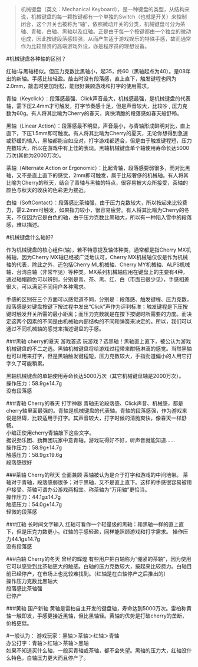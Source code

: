 > 机械键盘（英文：Mechanical Keyboard），是一种键盘的类型，从结构来说，机械键盘的每一颗按键都有一个单独的Switch（也就是开关）来控制闭合，这个开关也被称为“轴”，依照微动开关的分类，机械键盘可分为茶轴、青轴、白轴、黑轴以及红轴。正是由于每一个按键都由一个独立的微动组成，因此按键段落感较强，从而产生适于游戏娱乐的特殊手感，故而通常作为比较昂贵的高端游戏外设，亦是程序员的理想设备。

#机械键盘各种轴的区别？

红轴:与黑轴相似。但压力克数比黑轴小，起35，终60（黑轴起点为40）。是08年出的新轴。手感比较轻盈。敲击时没有段落感，直上直下，触发键程也同为2.0mm，敲击时更加轻松，能很好兼顾游戏和打字的使用需求。

青轴（Keyclick）：段落感最强、Click声音最大，机械感最强，是机械键盘的代表轴，需下压2.4mm才可触发，打字节奏感十足，但是声音较大，比较吵 , 压力克数为60g。有人将其比喻为Cherry的春天，爽快清脆的段落感如春天般舒畅。

黑轴（Linear Action）：段落感最不明显，声音最小，与青轴形成鲜明对比，直上直下，下压1.5mm即可触发。有人将其比喻为Cherry的夏天，无论你想得到急速或舒缓的输入，黑轴都能自如应对，打字游戏都适合，但是由于触发键程短，压力克数较大，所以在游戏中有上佳的表现。黑轴机械键盘单个轴使用寿命长达5000万次(其他为2000万次)。

茶轴（Alternate Action or Ergonomic）：比起青轴，段落感要弱很多，而对比黑轴，又不是直上直下的感觉，2mm即可触发，属于比较奢侈的机械轴。有人将其比喻为Cherry的秋天，结合了青轴与黑轴的特点，很容易被大众所接受，茶轴的颜色与秋天的收获的色彩更为接近。

白轴（SoftContact）：段落感比茶轴强，由于压力克数较大，所以按起来比较费力，需2.2mm可触发，如果指力较小，很容易疲劳。有人将其比喻为Cherry的冬天，不仅因为它是白色的轴，由于压力克数比黑轴大，所以有一种陷入雪中的段落感，难以描述。


#机械键盘什么轴好?

作为机械键盘的核心组件(轴)，若不特意提及轴体种类，通常都是指Cherry MX机械轴，因为Cherry MX轴已经被广泛地认可，Cherry MX机械轴仅仅是作为机械轴的代表，除此之外，还包括Cherry ML机械轴、Cherry MY机械轴、ALPS机械轴、台湾白轴（非常罕见）等种类。MX系列机械轴应用在键盘上的主要有4种，通过轴帽颜色可以辨别，分别是青、茶、黑、红、白（市面已很少见），手感相差很大，可以满足不同用户各种需求。

手感的区别在三个方面可以感觉道不同，分别是：段落感、触发键程、压力克数。段落感是对键盘按键下按过程中发出“Click”声作为评判标准；触发键程是下压按键时触发开关所需的最小距离；而压力克数就是在按下按键时所需要的力度。而决定这两个因素的不同是由机械轴内部结构的不同和弹簧来决定的。所以，我们可以通过不同机械轴的感觉来描述键盘的手感。

###黑轴    cherry的夏天    游戏首选
玩游戏？选黑轴！黑轴直上直下，被公认为游戏机械键盘的不二之选。黑轴机械键盘将给游戏过程带来酣畅淋漓的感觉。当然黑轴也可以用来打字，但是黑轴触发键程短，压力克数较大，手指劲道偏小的人用它打字久了可能稍累。

黑轴机械键盘的单轴使用寿命长达5000万次（其它机械键盘轴是2000万次）。   
操作压力：58.9g±14.7g   
没有段落感


###青轴    Cherry的春天    打字神器
青轴无论段落感、Click声音、机械感，都是cherry轴里面最强的。青轴是机械键盘的代表轴。青轴的段落感强，作为游戏来说是阻碍，比较适用于打字。其声音较大，打字时候的清脆爽快，像春天一样舒畅。   
小编正使用cherry青轴敲下这些文字。   
据说劲乐团、劲舞团玩家中意青轴，游戏玩得好不好，听声音就能知道……   
操作压力：58.9g±14.7g   
触感压力：58.9g±19.6g   
段落感很好   


###茶轴    Cherry的秋天    全面兼顾
茶轴被认为是介于打字和游戏的中间地带。
茶轴对于青轴，段落感弱很多；对于黑轴，又不是直上直下。这样的手感很容易被用户接受。茶轴可谓办公游戏两相宜。称茶轴为“万用轴”更恰当。   
操作压力：44.1g±14.7g   
触感压力：54.0g±14.7g   
轻微的段落感   


###红轴    长时间文字输入
红轴可看作一个轻量级的黑轴：和黑轴一样的直上直下，但是压克力数更小。红轴的手感轻盈，同样能照顾游戏和打字需求。
操作压力44.1g±14.7g   
没有段落感   



###白轴    Cherry的冬天   曾经的辉煌
有些用户把白轴称为“绷紧的茶轴”，因为使用它可以感受到比茶轴更大的触感。白轴的压力克数较大，按起来比较费力。白轴目前已经停产，在市场上也比较难找到。（红轴是在白轴停产之后推出的）   
操作压力克数比黑轴大   
段落感比茶轴强   
已停产   



###黄轴    国产新轴
黄轴是雷柏自主开发的键盘轴，寿命达到5000万次。雷柏称黄轴一触即发，手感更接近黑轴，但比黑轴轻。黄轴的优势是打破cherry的垄断，价格更低。

#一般认为：
游戏玩家：黑轴＞茶轴＞红轴＞青轴   
办公打字：青轴＞红轴＞茶轴＞黑轴   
如果不知道买什么轴，一般买青轴或茶轴，都不会失望。黑轴的压力大，红轴没什么特色，白轴压力更大而且停产了。     



